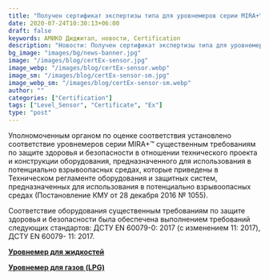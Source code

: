 ```yaml
---
title: "Получен сертификат экспертизы типа для уровнемеров серии MIRA+™ касательно ТР1055 (модуль B, взрывозащита)"
date: 2020-07-24T10:30:13+06:00
draft: false
keywords: АМИКО Диджитал, новости, Certification
description: "Новости: Получен сертификат экспертизы типа для уровнемеров серии MIRA+ касательно ТР1055 (модуль B, взрывозащита)"
bg_image: "images/bg/news-banner.jpg"
image: "/images/blog/certEx-sensor.jpg"
image_webp: "/images/blog/certEx-sensor.webp"
image_sm: "/images/blog/certEx-sensor-sm.jpg"
image_webp_sm: "/images/blog/certEx-sensor-sm.webp"
author: ""
categories: ["Certification"]
tags: ["Level_Sensor", "Certificate", "Ex"]
type: "post"
---
```


Уполномоченным органом по оценке соответствия установлено соответствие уровнемеров серии MIRA+™ существенным требованиям по защите здоровья и безопасности в отношении технического проекта и конструкции оборудования, предназначенного для использования в потенциально взрывоопасных средах, которые приведены в Техническом регламенте оборудования и защитных систем, предназначенных для использования в потенциально взрывоопасных средах (Постановление КМУ от 28 декабря 2016 № 1055).

Соответствие оборудования существенным требованиям по защите здоровья и безопасности была обеспечена выполнением требований следующих стандартов: ДСТУ EN 60079-0: 2017 (с изменением 11: 2017), ДСТУ EN 60079- 11: 2017.

**[Уровнемер для жидкостей](/ru/level-sensor/)**

**[Уровнемер для газов (LPG)](/ru/level-sensor-lpg/)**